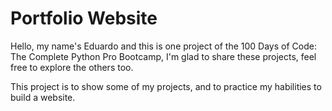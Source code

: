 <h1>Portfolio Website</h1>

Hello, my name's Eduardo and this is one project of the 100 Days of Code: The Complete Python Pro Bootcamp, I'm glad to share these projects, feel free to explore the others too.

This project is to show some of my projects, and to practice my habilities to build a website.
